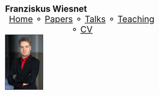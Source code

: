 <h1>
Franziskus Wiesnet
<span style="text-align: center; font-weight: normal; float: right;">
  <a class="current" href="index.html">Home</a> &#9900;
  <a href="publications.html">Papers</a> &#9900;
  <a href="talks.html">Talks</a> &#9900;
  <a href="teaching.html">Teaching</a> &#9900;
  <a href="cv.html">CV</a>
  </span>
</h1>

 <img style="float: left; margin: 0 10px 10px 0;" alt="me" src="me.jpg" width="123.24" height="180" border=1 />

